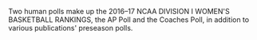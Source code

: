 Two human polls make up the 2016–17 NCAA DIVISION I WOMEN'S BASKETBALL RANKINGS, the AP Poll and the Coaches Poll, in addition to various publications' preseason polls.

